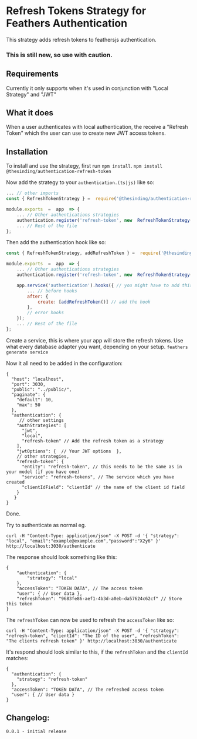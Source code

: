 # Refresh Tokens Strategy for Feathers Authentication

This strategy adds refresh tokens to feathersjs authentication.

### This is still new, so use with caution.

## Requirements

Currently it only supports when it's used in conjunction with "Local Strategy" and "JWT"

## What it does

When a user authenticates with local authentication, the receive a "Refresh Token" which the user can use to create new JWT access tokens.

## Installation

To install and use the strategy, first run `npm install`.
`npm install @thesinding/authentication-refresh-token`

Now add the strategy to your `authentication.(ts|js)` like so:

```javascript
... // other imports
const { RefreshTokenStrategy } =  require('@thesinding/authentication-refresh-token');

module.exports  =  app  => {
	... // Other authentications strategies
	authentication.register('refresh-token', new  RefreshTokenStrategy()); // add the strategy
	... // Rest of the file
};
```

Then add the authentication hook like so:

```javascript
const { RefreshTokenStrategy, addRefreshToken } =  require('@thesinding/authentication-refresh-token');

module.exports  =  app  => {
	... // Other authentications strategies
	authentication.register('refresh-token', new  RefreshTokenStrategy()); // add the strategy

	app.service('authentication').hooks({ // you might have to add this
		... // before hooks
		after: {
			create: [addRefreshToken()] // add the hook
		},
		// error hooks
	});
	... // Rest of the file
};
```

Create a service, this is where your app will store the refresh tokens.
Use what every database adapter you want, depending on your setup.
`feathers generate service`

Now it all need to be added in the configuration:

```jsonc
{
  "host": "localhost",
  "port": 3030,
  "public": "../public/",
  "paginate": {
    "default": 10,
    "max": 50
  },
  "authentication": {
	 // other settings
    "authStrategies": [
      "jwt",
      "local",
      "refresh-token" // Add the refresh token as a strategy
    ],
    "jwtOptions": {  // Your JWT options  },
    // other strategies,
    "refresh-token": {
	  "entity": "refresh-token", // this needs to be the same as in your model (if you have one)
	  "service": "refresh-tokens", // The service which you have created
	  "clientIdField": "clientId" // the name of the client id field
    }
   }
}

```

Done.

Try to authenticate as normal eg.

```http
curl -H "Content-Type: application/json" -X POST -d '{ "strategy": "local", "email":"example@example.com","password":"X2y6" }' http://localhost:3030/authenticate
```

The response should look something like this:

```jsonc
{
    "authentication": {
        "strategy": "local"
    },
    "accessToken": "TOKEN DATA", // The access token
    "user": { // User data },
    "refreshToken": "9683fe86-aef1-4b3d-a0eb-da57624c62cf" // Store this token
}
```

The `refreshToken` can now be used to refresh the `accessToken` like so:

```http
curl -H "Content-Type: application/json" -X POST -d '{ "strategy": "refresh-token", "clientId": "The ID of the user", "refreshToken": "The clients refresh token" }' http://localhost:3030/authenticate
```

It's respond should look similar to this, if the `refreshToken` and the `clientId` matches:

```jsonc
{
  "authentication": {
    "strategy": "refresh-token"
  },
  "accessToken": "TOKEN DATA", // The refreshed access token
  "user": { // User data }
}
```


## Changelog:

```text
0.0.1 - initial release
```
